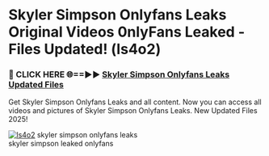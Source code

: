 # Skyler Simpson Onlyfans Leaks Original Videos 0nlyFans Leaked - Files Updated! (ls4o2)

<h3>🔴 CLICK HERE 🌐==►► <a href="https://tinyurl.com/ms9xzufz" rel="nofollow">Skyler Simpson Onlyfans Leaks Updated Files</a></h3>

Get Skyler Simpson Onlyfans Leaks and all content. Now you can access all videos and pictures of Skyler Simpson Onlyfans Leaks. New Updated Files 2025!

[![ls4o2](https://i.imgur.com/ppqm5kG.gif)](https://tinyurl.com/ms9xzufz)
skyler simpson onlyfans leaks<br>
skyler simpson leaked onlyfans